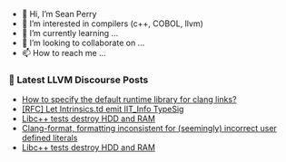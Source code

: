 - 👋 Hi, I’m Sean Perry
- 👀 I’m interested in compilers (c++, COBOL, llvm)
- 🌱 I’m currently learning ...
- 💞️ I’m looking to collaborate on ...
- 📫 How to reach me ...

<!---
s66perry/s66perry is a ✨ special ✨ repository because its `README.md` (this file) appears on your GitHub profile.
You can click the Preview link to take a look at your changes.
--->
### 📕 Latest LLVM Discourse Posts

<!-- DISCOURSE-LLVM:START -->
- [How to specify the default runtime library for clang links?](https://discourse.llvm.org/t/how-to-specify-the-default-runtime-library-for-clang-links/69519#post_5)
- [[RFC] Let Intrinsics.td emit IIT_Info TypeSig](https://discourse.llvm.org/t/rfc-let-intrinsics-td-emit-iit-info-typesig/69186#post_5)
- [Libc++ tests destroy HDD and RAM](https://discourse.llvm.org/t/libc-tests-destroy-hdd-and-ram/67114#post_5)
- [Clang-format, formatting inconsistent for &lpar;seemingly&rpar; incorrect user defined literals](https://discourse.llvm.org/t/clang-format-formatting-inconsistent-for-seemingly-incorrect-user-defined-literals/63962#post_4)
- [Libc++ tests destroy HDD and RAM](https://discourse.llvm.org/t/libc-tests-destroy-hdd-and-ram/67114#post_4)
<!-- DISCOURSE-LLVM:END -->
